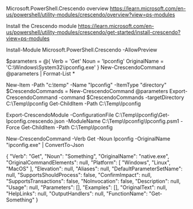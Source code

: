 Microsoft.PowerShell.Crescendo overview
https://learn.microsoft.com/en-us/powershell/utility-modules/crescendo/overview?view=ps-modules

Install the Crescendo module
https://learn.microsoft.com/en-us/powershell/utility-modules/crescendo/get-started/install-crescendo?view=ps-modules

Install-Module Microsoft.PowerShell.Crescendo -AllowPreview



$parameters = @{
    Verb = 'Get'
    Noun = 'Ipconfig'
    OriginalName = 'C:\Windows\System32\ipconfig.exe'
}
New-CrescendoCommand @parameters | Format-List *


New-Item -Path "c:\temp" -Name "Ipconfig" -ItemType "directory"
$CrescendoCommands = New-CrescendoCommand @parameters
Export-CrescendoCommand -command $CrescendoCommands -targetDirectory C:\Temp\Ipconfig
Get-ChildItem -Path C:\Temp\Ipconfig


Export-CrescendoModule -ConfigurationFile C:\Temp\Ipconfig\Get-Ipconfig.crescendo.json -ModuleName C:\Temp\Ipconfig\Ipconfig.psm1 -Force
Get-ChildItem -Path C:\Temp\Ipconfig

New-CrescendoCommand -Verb Get -Noun Ipconfig -OriginalName "ipconfig.exe" | ConvertTo-Json

{
  "Verb": "Get",
  "Noun": "Something",
  "OriginalName": "native.exe",
  "OriginalCommandElements": null,
  "Platform": [
    "Windows",
    "Linux",
    "MacOS"
  ],
  "Elevation": null,
  "Aliases": null,
  "DefaultParameterSetName": null,
  "SupportsShouldProcess": false,
  "ConfirmImpact": null,
  "SupportsTransactions": false,
  "NoInvocation": false,
  "Description": null,
  "Usage": null,
  "Parameters": [],
  "Examples": [],
  "OriginalText": null,
  "HelpLinks": null,
  "OutputHandlers": null,
  "FunctionName": "Get-Something"
}